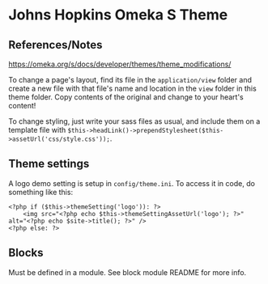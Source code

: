 # Johns Hopkins Omeka S Theme

## References/Notes
https://omeka.org/s/docs/developer/themes/theme_modifications/

To change a page's layout, find its file in the `application/view` folder and create
a new file with that file's name and location in the `view` folder in this theme
folder. Copy contents of the original and change to your heart's content!

To change styling, just write your sass files as usual, and include them on a template
file with `$this->headLink()->prependStylesheet($this->assetUrl('css/style.css'));`.

## Theme settings
A logo demo setting is setup in `config/theme.ini`. To access it in code, do something 
like this:

```
<?php if ($this->themeSetting('logo')): ?>
    <img src="<?php echo $this->themeSettingAssetUrl('logo'); ?>" alt="<?php echo $site->title(); ?>" />
<?php else: ?>
```

## Blocks

Must be defined in a module. See block module README for more info.